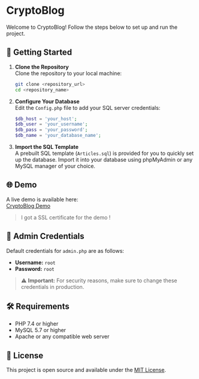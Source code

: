 # CryptoBlog

Welcome to CryptoBlog! Follow the steps below to set up and run the project.

## 🚀 Getting Started

1. **Clone the Repository**  
   Clone the repository to your local machine:  
   ```bash
   git clone <repository_url>
   cd <repository_name>
   ```

2. **Configure Your Database**  
   Edit the `Config.php` file to add your SQL server credentials:
   ```php
   $db_host = 'your_host';
   $db_user = 'your_username';
   $db_pass = 'your_password';
   $db_name = 'your_database_name';
   ```

3. **Import the SQL Template**  
   A prebuilt SQL template (`Articles.sql`) is provided for you to quickly set up the database. Import it into your database using phpMyAdmin or any MySQL manager of your choice.

## 🌐 Demo  

A live demo is available here:  
[CryptoBlog Demo](https://cryptoblog.ct.ws/)
> I got a SSL certificate for the demo !

## 🔑 Admin Credentials  

Default credentials for `admin.php` are as follows:  
- **Username:** `root`  
- **Password:** `root`

> ⚠️ **Important:** For security reasons, make sure to change these credentials in production.

## 🛠 Requirements

- PHP 7.4 or higher  
- MySQL 5.7 or higher  
- Apache or any compatible web server  

## 📄 License

This project is open source and available under the [MIT License](LICENSE).
